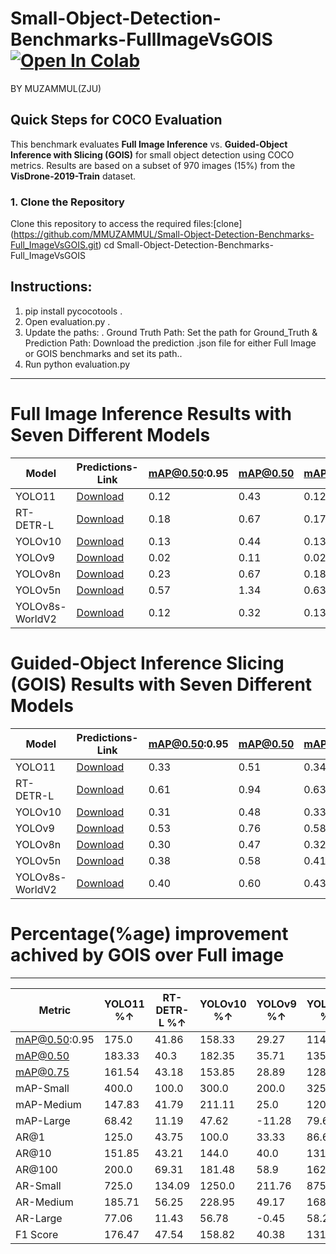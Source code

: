 # Small-Object-Detection-Benchmarks-FullImageVsGOIS [![Open In Colab](https://colab.research.google.com/assets/colab-badge.svg)](https://colab.research.google.com/github/<USERNAME>/<REPOSITORY>/blob/<BRANCH>/<PATH_TO_NOTEBOOK>)
BY MUZAMMUL(ZJU)

## **Quick Steps for COCO Evaluation**

This benchmark evaluates **Full Image Inference** vs. **Guided-Object Inference with Slicing (GOIS)** for small object detection using COCO metrics. Results are based on a subset of 970 images (15%) from the **VisDrone-2019-Train** dataset.
### **1. Clone the Repository**
Clone this repository to access the required files:[clone] (https://github.com/MMUZAMMUL/Small-Object-Detection-Benchmarks-Full_ImageVsGOIS.git)
cd Small-Object-Detection-Benchmarks-Full_ImageVsGOIS
## **Instructions**:
1. pip install pycocotools    .
2. Open evaluation.py        .
3. Update the paths:            .
Ground Truth Path: Set the path for Ground_Truth & Prediction Path: Download the prediction .json file for either Full Image or GOIS benchmarks and set its path..
4. Run python evaluation.py

---

# Full Image Inference Results with Seven Different Models

| Model           | Predictions-Link                                                                                     | mAP@0.50:0.95 | mAP@0.50 | mAP@0.75 | mAP-Small | mAP-Medium | mAP-Large | AR@1 | AR@10 | AR@100 | AR-Small | AR-Medium | AR-Large | F1 Score |
|-----------------|--------------------------------------------------------------------------------------------------|---------------|----------|----------|-----------|------------|-----------|------|-------|--------|----------|-----------|----------|----------|
| YOLO11          | [Download](https://github.com/MMUZAMMUL/Small-Object-Detection-Benchmarks-Full_ImageVsGOIS/releases/download/yolo11/FI_yolo11n.json)  | 0.12          | 0.43     | 0.12     | 0.02      | 0.14       | 0.18      | 0.23 | 0.27  | 0.29   | 0.04     | 0.49      | 1.09     | 0.17     |
| RT-DETR-L       | [Download](https://github.com/MMUZAMMUL/Small-Object-Detection-Benchmarks-Full_ImageVsGOIS/releases/download/RT-DETRv1/FI_rtder-l.json) | 0.18          | 0.67     | 0.17     | 0.56      | 0.20       | 0.27      | 0.34 | 0.42  | 1.01   | 0.44     | 1.44      | 2.45     | 0.61     |
| YOLOv10         | [Download](https://github.com/MMUZAMMUL/Small-Object-Detection-Benchmarks-Full_ImageVsGOIS/releases/download/yolov10-v1/FI_yolov10n.json) | 0.13          | 0.44     | 0.13     | 0.45      | 0.14       | 0.19      | 0.23 | 0.29  | 0.27   | 0.02     | 0.38      | 1.18     | 0.17     |
| YOLOv9          | [Download](https://github.com/MMUZAMMUL/Small-Object-Detection-Benchmarks-Full_ImageVsGOIS/releases/download/Yolov9-v1/FI_YOLOv9c.json)  | 0.02          | 0.11     | 0.02     | 0.06      | 0.03       | 0.03      | 0.04 | 0.04  | 0.02   | 0.17     | 0.12      | 0.22     | 0.52     |
| YOLOv8n         | [Download](https://github.com/MMUZAMMUL/Small-Object-Detection-Benchmarks-Full_ImageVsGOIS/releases/download/Yolov8-v1/FI_yolov8n.json)  | 0.23          | 0.67     | 0.18     | 0.72      | 0.24       | 0.32      | 0.42 | 0.46  | 0.41   | 0.10     | 0.50      | 1.22     | 0.19     |
| YOLOv5n         | [Download](https://github.com/MMUZAMMUL/Small-Object-Detection-Benchmarks-Full_ImageVsGOIS/releases/download/Yolov5-v1/FI_yolov5su.json)  | 0.57          | 1.34     | 0.63     | 1.33      | 0.54       | 0.79      | 0.90 | 1.01  | 1.18   | 1.20     | 1.51      | 2.22     | 1.79     |
| YOLOv8s-WorldV2 | [Download](https://github.com/MMUZAMMUL/Small-Object-Detection-Benchmarks-Full_ImageVsGOIS/releases/download/yolo8world-v1/FI_yolov8s-worldv2.json) | 0.12          | 0.32     | 0.13     | 0.30      | 0.15       | 0.16      | 0.21 | 0.42  | 0.46   | 0.11     | 0.75      | 1.79     | 0.30     |


# Guided-Object Inference Slicing (GOIS) Results with Seven Different Models

| Model           | Predictions-Link                                                                                            | mAP@0.50:0.95 | mAP@0.50 | mAP@0.75 | mAP-Small | mAP-Medium | mAP-Large | AR@1 | AR@10 | AR@100 | AR-Small | AR-Medium | AR-Large | F1 Score |
|-----------------|------------------------------------------------------------------------------------------------------|---------------|----------|----------|-----------|------------|-----------|------|-------|--------|----------|-----------|----------|----------|
| YOLO11          | [Download](https://github.com/MMUZAMMUL/Small-Object-Detection-Benchmarks-Full_ImageVsGOIS/releases/download/GOIS-YOLO11/GOIS_yolo11n.json) | 0.33          | 0.51     | 0.34     | 0.10      | 0.57       | 0.96      | 0.27 | 0.68  | 0.87   | 0.33     | 1.40      | 1.93     | 0.47     |
| RT-DETR-L       | [Download](https://github.com/MMUZAMMUL/Small-Object-Detection-Benchmarks-Full_ImageVsGOIS/releases/download/GOIS-RT/GOIS_rtdetr-l.json)       | 0.61          | 0.94     | 0.63     | 0.22      | 0.95       | 1.49      | 0.46 | 1.16  | 1.71   | 1.03     | 2.25      | 2.73     | 0.90     |
| YOLOv10         | [Download](https://github.com/MMUZAMMUL/Small-Object-Detection-Benchmarks-Full_ImageVsGOIS/releases/download/GOIS-Yolo10/GOIS_yolov10n.json)    | 0.31          | 0.48     | 0.33     | 0.08      | 0.56       | 0.93      | 0.26 | 0.61  | 0.76   | 0.27     | 1.25      | 1.85     | 0.44     |
| YOLOv9          | [Download](https://github.com/MMUZAMMUL/Small-Object-Detection-Benchmarks-Full_ImageVsGOIS/releases/download/GOIS-YOLO9/GOIS_YOLOv9c.json)      | 0.53          | 0.76     | 0.58     | 0.18      | 0.90       | 1.18      | 0.40 | 0.91  | 1.16   | 0.53     | 1.79      | 2.21     | 0.73     |
| YOLOv8n         | [Download](https://github.com/MMUZAMMUL/Small-Object-Detection-Benchmarks-Full_ImageVsGOIS/releases/download/GOIS-YOLO8/GOIS_yolov8n.json)      | 0.30          | 0.47     | 0.32     | 0.13      | 0.53       | 0.97      | 0.28 | 0.67  | 0.84   | 0.39     | 1.34      | 1.93     | 0.44     |
| YOLOv5n         | [Download](https://github.com/MMUZAMMUL/Small-Object-Detection-Benchmarks-Full_ImageVsGOIS/releases/download/GOIS-YOLO5/GOIS_yolov5su.json)     | 0.38          | 0.58     | 0.41     | 0.16      | 0.65       | 1.02      | 0.29 | 0.71  | 0.93   | 0.51     | 1.44      | 1.93     | 0.54     |
| YOLOv8s-WorldV2 | [Download](https://github.com/MMUZAMMUL/Small-Object-Detection-Benchmarks-Full_ImageVsGOIS/releases/download/GOIS-YOLOWORLD/GOIS_yolov8s-worldv2.json) | 0.40          | 0.60     | 0.43     | 0.16      | 0.68       | 1.01      | 0.36 | 0.84  | 1.03   | 0.48     | 1.59      | 1.97     | 0.58     |



# Percentage(%age) improvement achived by GOIS over Full image 

***
| Metric         | YOLO11 %↑ | RT-DETR-L %↑ | YOLOv10 %↑ | YOLOv9 %↑ | YOLOv8n %↑ | YOLOv5n %↑ | YOLOv8s-WorldV2 %↑ |
| -------------- | --------- | ------------ | ---------- | --------- | ---------- | ---------- | ------------------- |
| mAP@0.50:0.95  | 175.0     | 41.86        | 158.33     | 29.27     | 114.29     | 111.11     | 73.91               |
| mAP@0.50       | 183.33    | 40.3         | 182.35     | 35.71     | 135.0      | 114.81     | 76.47               |
| mAP@0.75       | 161.54    | 43.18        | 153.85     | 28.89     | 128.57     | 115.79     | 86.96               |
| mAP-Small      | 400.0     | 100.0        | 300.0      | 200.0     | 325.0      | 433.33     | 300.0               |
| mAP-Medium     | 147.83    | 41.79        | 211.11     | 25.0      | 120.83     | 103.13     | 61.9                |
| mAP-Large      | 68.42     | 11.19        | 47.62      | -11.28    | 79.63      | 29.11      | 12.22               |
| AR@1           | 125.0     | 43.75        | 100.0      | 33.33     | 86.67      | 81.25      | 71.43               |
| AR@10          | 151.85    | 43.21        | 144.0      | 40.0      | 131.03     | 97.22      | 100.0               |
| AR@100         | 200.0     | 69.31        | 181.48     | 58.9      | 162.5      | 126.83     | 123.91              |
| AR-Small       | 725.0     | 134.09       | 1250.0     | 211.76    | 875.0      | 410.0      | 336.36              |
| AR-Medium      | 185.71    | 56.25        | 228.95     | 49.17     | 168.0      | 114.93     | 112.0               |
| AR-Large       | 77.06     | 11.43        | 56.78      | -0.45     | 58.2       | 27.81      | 10.06               |
| F1 Score       | 176.47    | 47.54        | 158.82     | 40.38     | 131.58     | 116.0      | 93.33               |


